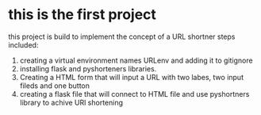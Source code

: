 # this is the first project
this project is build to implement the concept of a URL shortner
 steps included:
 1) creating a virtual environment names URLenv and adding it to gitignore
 2) installing flask and pyshorteners libraries.
 3) Creating a HTML form that will input a URL with two labes, two input fileds and one button
 4) creating a flask file that will connect to HTML file and use pyshortners library to achive URl shortening
